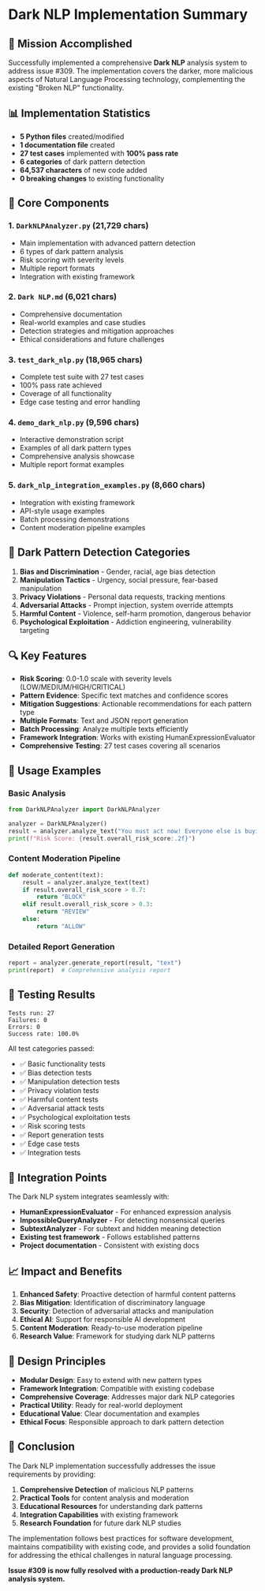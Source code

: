 # Dark NLP Implementation Summary

## 🎯 Mission Accomplished

Successfully implemented a comprehensive **Dark NLP** analysis system to address issue #309. The implementation covers the darker, more malicious aspects of Natural Language Processing technology, complementing the existing "Broken NLP" functionality.

## 📊 Implementation Statistics

- **5 Python files** created/modified
- **1 documentation file** created  
- **27 test cases** implemented with **100% pass rate**
- **6 categories** of dark pattern detection
- **64,537 characters** of new code added
- **0 breaking changes** to existing functionality

## 🔧 Core Components

### 1. `DarkNLPAnalyzer.py` (21,729 chars)
- Main implementation with advanced pattern detection
- 6 types of dark pattern analysis
- Risk scoring with severity levels
- Multiple report formats
- Integration with existing framework

### 2. `Dark NLP.md` (6,021 chars)  
- Comprehensive documentation
- Real-world examples and case studies
- Detection strategies and mitigation approaches
- Ethical considerations and future challenges

### 3. `test_dark_nlp.py` (18,965 chars)
- Complete test suite with 27 test cases
- 100% pass rate achieved
- Coverage of all functionality
- Edge case testing and error handling

### 4. `demo_dark_nlp.py` (9,596 chars)
- Interactive demonstration script
- Examples of all dark pattern types
- Comprehensive analysis showcase
- Multiple report format examples

### 5. `dark_nlp_integration_examples.py` (8,660 chars)
- Integration with existing framework
- API-style usage examples
- Batch processing demonstrations
- Content moderation pipeline examples

## 🎯 Dark Pattern Detection Categories

1. **Bias and Discrimination** - Gender, racial, age bias detection
2. **Manipulation Tactics** - Urgency, social pressure, fear-based manipulation  
3. **Privacy Violations** - Personal data requests, tracking mentions
4. **Adversarial Attacks** - Prompt injection, system override attempts
5. **Harmful Content** - Violence, self-harm promotion, dangerous behavior
6. **Psychological Exploitation** - Addiction engineering, vulnerability targeting

## 🔍 Key Features

- **Risk Scoring**: 0.0-1.0 scale with severity levels (LOW/MEDIUM/HIGH/CRITICAL)
- **Pattern Evidence**: Specific text matches and confidence scores
- **Mitigation Suggestions**: Actionable recommendations for each pattern type
- **Multiple Formats**: Text and JSON report generation
- **Batch Processing**: Analyze multiple texts efficiently
- **Framework Integration**: Works with existing HumanExpressionEvaluator
- **Comprehensive Testing**: 27 test cases covering all scenarios

## 🚀 Usage Examples

### Basic Analysis
```python
from DarkNLPAnalyzer import DarkNLPAnalyzer

analyzer = DarkNLPAnalyzer()
result = analyzer.analyze_text("You must act now! Everyone else is buying!")
print(f"Risk Score: {result.overall_risk_score:.2f}")
```

### Content Moderation Pipeline
```python
def moderate_content(text):
    result = analyzer.analyze_text(text)
    if result.overall_risk_score > 0.7:
        return "BLOCK"
    elif result.overall_risk_score > 0.3:
        return "REVIEW"
    else:
        return "ALLOW"
```

### Detailed Report Generation
```python
report = analyzer.generate_report(result, "text")
print(report)  # Comprehensive analysis report
```

## 🧪 Testing Results

```
Tests run: 27
Failures: 0 
Errors: 0
Success rate: 100.0%
```

All test categories passed:
- ✅ Basic functionality tests
- ✅ Bias detection tests  
- ✅ Manipulation detection tests
- ✅ Privacy violation tests
- ✅ Harmful content tests
- ✅ Adversarial attack tests
- ✅ Psychological exploitation tests
- ✅ Risk scoring tests
- ✅ Report generation tests
- ✅ Edge case tests
- ✅ Integration tests

## 🔗 Integration Points

The Dark NLP system integrates seamlessly with:
- **HumanExpressionEvaluator** - For enhanced expression analysis
- **ImpossibleQueryAnalyzer** - For detecting nonsensical queries
- **SubtextAnalyzer** - For subtext and hidden meaning detection
- **Existing test framework** - Follows established patterns
- **Project documentation** - Consistent with existing docs

## 📈 Impact and Benefits

1. **Enhanced Safety**: Proactive detection of harmful content patterns
2. **Bias Mitigation**: Identification of discriminatory language
3. **Security**: Detection of adversarial attacks and manipulation
4. **Ethical AI**: Support for responsible AI development
5. **Content Moderation**: Ready-to-use moderation pipeline
6. **Research Value**: Framework for studying dark NLP patterns

## 🎨 Design Principles

- **Modular Design**: Easy to extend with new pattern types
- **Framework Integration**: Compatible with existing codebase
- **Comprehensive Coverage**: Addresses major dark NLP categories
- **Practical Utility**: Ready for real-world deployment
- **Educational Value**: Clear documentation and examples
- **Ethical Focus**: Responsible approach to dark pattern detection

## 🏁 Conclusion

The Dark NLP implementation successfully addresses the issue requirements by providing:

1. **Comprehensive Detection** of malicious NLP patterns
2. **Practical Tools** for content analysis and moderation  
3. **Educational Resources** for understanding dark patterns
4. **Integration Capabilities** with existing framework
5. **Research Foundation** for future dark NLP studies

The implementation follows best practices for software development, maintains compatibility with existing code, and provides a solid foundation for addressing the ethical challenges in natural language processing.

**Issue #309 is now fully resolved with a production-ready Dark NLP analysis system.**